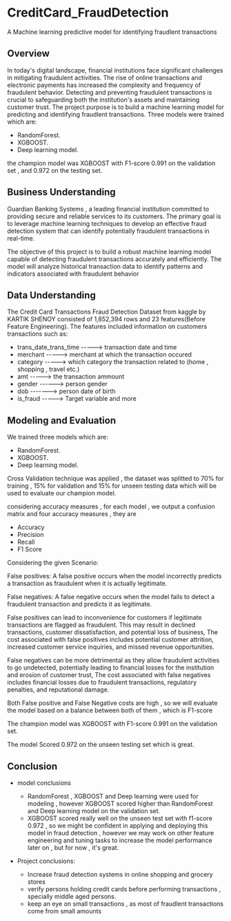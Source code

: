 # CreditCard_FraudDetection
A Machine learning predictive model for identifying fraudlent transactions

## Overview
In today's digital landscape, financial institutions face significant challenges in mitigating fraudulent activities. The rise of online transactions and electronic payments has increased the complexity and frequency of fraudulent behavior. Detecting and preventing fraudulent transactions is crucial to safeguarding both the institution's assets and maintaining customer trust.
The project purpose is to build a machine learning model for predicting and identifying fraudlent transactions.
Three models were trained which are:

- RandomForest.
- XGBOOST.
- Deep learning model.

the champion model was XGBOOST with F1-score 0.991 on the validation set , and 0.972 on the testing set.

## Business Understanding

Guardian Banking Systems , a leading financial institution committed to providing secure and reliable services to its customers. The primary goal is to leverage machine learning techniques to develop an effective fraud detection system that can identify potentially fraudulent transactions in real-time.

The objective of this project is to build a robust machine learning model capable of detecting fraudulent transactions accurately and efficiently. The model will analyze historical transaction data to identify patterns and indicators associated with fraudulent behavior

## Data Understanding

The Credit Card Transactions Fraud Detection Dataset from kaggle by KARTIK SHENOY consisted of 1,852,394 rows and 23 features(Before Feature Engineering). The features included information on customers transactions such as:

- trans_date_trans_time -----> transaction date and time
- merchant -----> merchant at which the transaction occured
- category -----> which category the transaction related to (home , shopping , travel etc.)               
- amt -----> the transaction ammount
- gender ------> person gender
- dob -------> person date of birth
- is_fraud -----> Target variable
and more

## Modeling and Evaluation

We trained three models which are:

- RandomForest.
- XGBOOST.
- Deep learning model.
  
Cross Validation technique was applied , the dataset was splitted to 70% for training , 15% for validation and 15% for unseen testing data which will be used to evaluate our champion model.

considering accuracy measures , for each model , we output a confusion matrix and four accuracy measures , they are

- Accuracy
- Precision
- Recall
- F1 Score
  
Considering the given Scenario:

False positives: A false positive occurs when the model incorrectly predicts a transaction as fraudulent when it is actually legitimate.

False negatives: A false negative occurs when the model fails to detect a fraudulent transaction and predicts it as legitimate.

False positives can lead to inconvenience for customers if legitimate transactions are flagged as fraudulent. This may result in declined transactions, customer dissatisfaction, and potential loss of business, The cost associated with false positives includes potential customer attrition, increased customer service inquiries, and missed revenue opportunities.

False negatives can be more detrimental as they allow fraudulent activities to go undetected, potentially leading to financial losses for the institution and erosion of customer trust, The cost associated with false negatives includes financial losses due to fraudulent transactions, regulatory penalties, and reputational damage.

Both False positive and False Negative costs are high , so we will evaluate the model based on a balance between both of them , which is F1-score

The champion model was XGBOOST with F1-score 0.991 on the validation set.

The model Scored 0.972 on the unseen testing set which is great.

## Conclusion
- model conclusions
  - RandomForest ,  XGBOOST and Deep learning were used for modeling , however XGBOOST scored higher than RandomForest and Deep learning model on the validation set.
  - XGBOOST scored really well on the unseen test set with f1-score 0.972 , so we might be confident in applying and deploying this model in fraud detection , however we may work on other feature engineering and tuning tasks to increase the model performance later on , but for now , it's great.

- Project conclusions:
  - Increase fraud detection systems in online shopping and grocery stores
  - verify persons holding credit cards before performing transactions , specially middle aged persons.
  - keep an eye on small transactions , as most of fraudlent transactions come from small amounts
  
   




